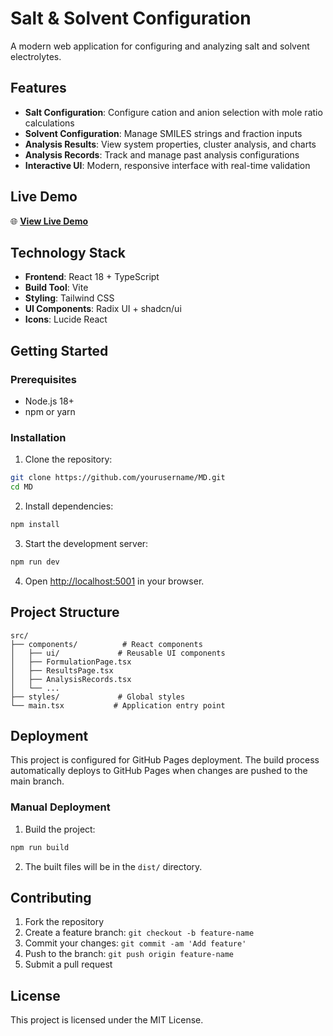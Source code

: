 # Salt & Solvent Configuration

A modern web application for configuring and analyzing salt and solvent electrolytes.

## Features

- **Salt Configuration**: Configure cation and anion selection with mole ratio calculations
- **Solvent Configuration**: Manage SMILES strings and fraction inputs
- **Analysis Results**: View system properties, cluster analysis, and charts
- **Analysis Records**: Track and manage past analysis configurations
- **Interactive UI**: Modern, responsive interface with real-time validation

## Live Demo

🌐 **[View Live Demo](https://yourusername.github.io/MD/)**

## Technology Stack

- **Frontend**: React 18 + TypeScript
- **Build Tool**: Vite
- **Styling**: Tailwind CSS
- **UI Components**: Radix UI + shadcn/ui
- **Icons**: Lucide React

## Getting Started

### Prerequisites

- Node.js 18+ 
- npm or yarn

### Installation

1. Clone the repository:
```bash
git clone https://github.com/yourusername/MD.git
cd MD
```

2. Install dependencies:
```bash
npm install
```

3. Start the development server:
```bash
npm run dev
```

4. Open [http://localhost:5001](http://localhost:5001) in your browser.

## Project Structure

```
src/
├── components/          # React components
│   ├── ui/             # Reusable UI components
│   ├── FormulationPage.tsx
│   ├── ResultsPage.tsx
│   ├── AnalysisRecords.tsx
│   └── ...
├── styles/             # Global styles
└── main.tsx           # Application entry point
```

## Deployment

This project is configured for GitHub Pages deployment. The build process automatically deploys to GitHub Pages when changes are pushed to the main branch.

### Manual Deployment

1. Build the project:
```bash
npm run build
```

2. The built files will be in the `dist/` directory.

## Contributing

1. Fork the repository
2. Create a feature branch: `git checkout -b feature-name`
3. Commit your changes: `git commit -am 'Add feature'`
4. Push to the branch: `git push origin feature-name`
5. Submit a pull request

## License

This project is licensed under the MIT License.